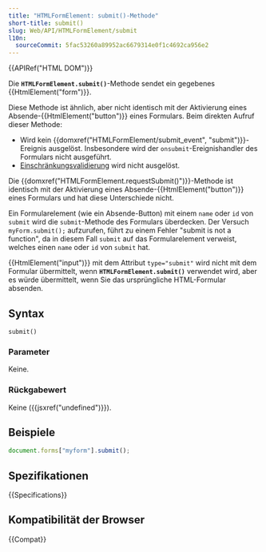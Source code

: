 ```yaml
---
title: "HTMLFormElement: submit()-Methode"
short-title: submit()
slug: Web/API/HTMLFormElement/submit
l10n:
  sourceCommit: 5fac53260a89952ac6679314e0f1c4692ca956e2
---
```


{{APIRef("HTML DOM")}}

Die **`HTMLFormElement.submit()`**-Methode sendet ein gegebenes
{{HtmlElement("form")}}.

Diese Methode ist ähnlich, aber nicht identisch mit der Aktivierung eines Absende-{{HtmlElement("button")}} eines Formulars. Beim direkten Aufruf dieser Methode:

- Wird kein {{domxref("HTMLFormElement/submit_event", "submit")}}-Ereignis ausgelöst. Insbesondere wird der `onsubmit`-Ereignishandler des Formulars nicht ausgeführt.
- [Einschränkungsvalidierung](/de/docs/Web/HTML/Constraint_validation) wird nicht ausgelöst.

Die {{domxref("HTMLFormElement.requestSubmit()")}}-Methode ist identisch mit der Aktivierung eines Absende-{{HtmlElement("button")}} eines Formulars und hat diese Unterschiede nicht.

Ein Formularelement (wie ein Absende-Button) mit einem `name` oder `id` von `submit` wird die `submit`-Methode des Formulars überdecken. Der Versuch `myForm.submit();` aufzurufen, führt zu einem Fehler "submit is not a function", da in diesem Fall `submit` auf das Formularelement verweist, welches einen `name` oder `id` von `submit` hat.

{{HtmlElement("input")}} mit dem Attribut `type="submit"` wird nicht mit dem Formular übermittelt, wenn **`HTMLFormElement.submit()`** verwendet wird, aber es würde übermittelt, wenn Sie das ursprüngliche HTML-Formular absenden.

## Syntax

```js-nolint
submit()
```

### Parameter

Keine.

### Rückgabewert

Keine ({{jsxref("undefined")}}).

## Beispiele

```js
document.forms["myform"].submit();
```

## Spezifikationen

{{Specifications}}

## Kompatibilität der Browser

{{Compat}}
